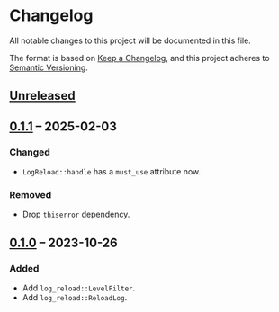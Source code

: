 # Changelog

All notable changes to this project will be documented in this file.

The format is based on [Keep a Changelog](https://keepachangelog.com/en/1.0.0/),
and this project adheres to [Semantic Versioning](https://semver.org/spec/v2.0.0.html).

## [Unreleased]

## [0.1.1] – 2025-02-03

### Changed
- `LogReload::handle` has a `must_use` attribute now.

### Removed
- Drop `thiserror` dependency.

## [0.1.0] – 2023-10-26

### Added
- Add `log_reload::LevelFilter`.
- Add `log_reload::ReloadLog`.

[Unreleased]: https://github.com/swsnr/logcontrol.rs/compare/log-reload-v0.1.1...HEAD
[0.1.1]: https://github.com/swsnr/logcontrol.rs/compare/log-reload-v0.1.0...log-reload-v0.1.1
[0.1.0]: https://github.com/swsnr/logcontrol.rs/releases/tag/log-reload-v0.1.0
